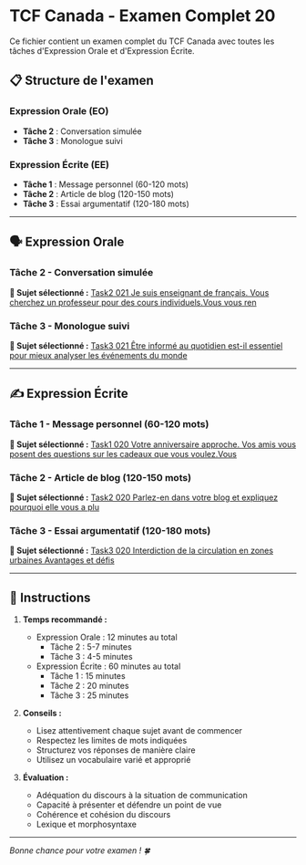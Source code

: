 # TCF Canada - Examen Complet 20

Ce fichier contient un examen complet du TCF Canada avec toutes les tâches d'Expression Orale et d'Expression Écrite.

## 📋 Structure de l'examen

### Expression Orale (EO)
- **Tâche 2** : Conversation simulée
- **Tâche 3** : Monologue suivi

### Expression Écrite (EE)  
- **Tâche 1** : Message personnel (60-120 mots)
- **Tâche 2** : Article de blog (120-150 mots)
- **Tâche 3** : Essai argumentatif (120-180 mots)

---

## 🗣️ Expression Orale

### Tâche 2 - Conversation simulée

**📄 Sujet sélectionné :** [Task2 021 Je suis enseignant de français. Vous cherchez un professeur pour des cours individuels.Vous vous ren](tcf_canada/eo/task2/task2_021_Je_suis_enseignant_de_français._Vous_cherchez_un_professeur_pour_des_cours_individuels.Vous_vous_ren.md)

### Tâche 3 - Monologue suivi

**📄 Sujet sélectionné :** [Task3 021 Être informé au quotidien est-il essentiel pour mieux analyser les événements du monde](tcf_canada/eo/task3/task3_021_Être_informé_au_quotidien_est-il_essentiel_pour_mieux_analyser_les_événements_du_monde.md)

---

## ✍️ Expression Écrite

### Tâche 1 - Message personnel (60-120 mots)

**📄 Sujet sélectionné :** [Task1 020 Votre anniversaire approche. Vos amis vous posent des questions sur les cadeaux que vous voulez.Vous](tcf_canada/ee/task1/task1_020_Votre_anniversaire_approche._Vos_amis_vous_posent_des_questions_sur_les_cadeaux_que_vous_voulez.Vous.md)

### Tâche 2 - Article de blog (120-150 mots)

**📄 Sujet sélectionné :** [Task2 020 Parlez-en dans votre blog et expliquez pourquoi elle vous a plu](tcf_canada/ee/task2/task2_020_Parlez-en_dans_votre_blog_et_expliquez_pourquoi_elle_vous_a_plu.md)

### Tâche 3 - Essai argumentatif (120-180 mots)

**📄 Sujet sélectionné :** [Task3 020 Interdiction de la circulation en zones urbaines Avantages et défis](tcf_canada/ee/task3/task3_020_Interdiction_de_la_circulation_en_zones_urbaines_Avantages_et_défis.md)

---

## 📝 Instructions

1. **Temps recommandé :**
   - Expression Orale : 12 minutes au total
     - Tâche 2 : 5-7 minutes
     - Tâche 3 : 4-5 minutes
   - Expression Écrite : 60 minutes au total
     - Tâche 1 : 15 minutes
     - Tâche 2 : 20 minutes  
     - Tâche 3 : 25 minutes

2. **Conseils :**
   - Lisez attentivement chaque sujet avant de commencer
   - Respectez les limites de mots indiquées
   - Structurez vos réponses de manière claire
   - Utilisez un vocabulaire varié et approprié

3. **Évaluation :**
   - Adéquation du discours à la situation de communication
   - Capacité à présenter et défendre un point de vue
   - Cohérence et cohésion du discours
   - Lexique et morphosyntaxe

---

*Bonne chance pour votre examen ! 🍀*

